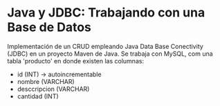 # Java y JDBC: Trabajando con una Base de Datos
Implementación de un CRUD empleando Java Data Base Conectivity (JDBC) en un proyecto Maven de Java. Se trabaja con MySQL, com una tabla 'producto' en donde existen las columnas:
- id (INT) -> autoincrementable
- nombre (VARCHAR)
- desccripcion (VARCHAR)
- cantidad (INT)
